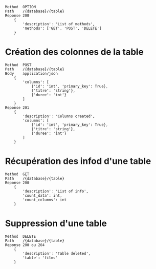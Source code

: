     Method  OPTION
    Path    /{database}/{table}
    Reponse 200
        {
            'description': 'List of methods',
            'methods': ['GET', 'POST', 'DELETE']
        }

# Création des colonnes de la table
    Method  POST
    Path    /{database}/{table}
    Body    application/json
        {
            'columns': [
                {'id': 'int', 'primary_key': True}, 
                {'titre': 'string'}, 
                {'duree': 'int'}
            ]
        }
    Reponse 201
        {
            'description': 'Columns created',
            'columns': [
                {'id': 'int', 'primary_key': True}, 
                {'titre': 'string'}, 
                {'duree': 'int'}
            ]
        }


# Récupération des infod d'une table
    Method  GET
    Path    /{database}/{table}
    Reponse 200
        {
            'description': 'List of info',
            'count_data': int,
            'count_columns': int
        }

# Suppression d'une table
    Method  DELETE
    Path    /{database}/{table}
    Reponse 200 ou 204
        {
            'description': 'Table deleted',
            'table': 'films'
        }
